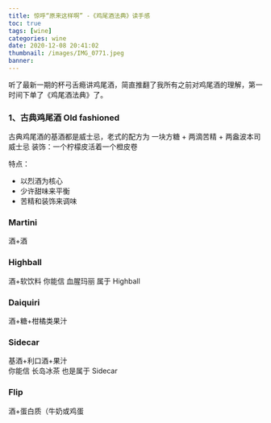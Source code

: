 ```yaml
---
title: 惊呼“原来这样啊” -《鸡尾酒法典》读手感
toc: true
tags: [wine]
categories: wine
date: 2020-12-08 20:41:02
thumbnail: /images/IMG_0771.jpeg
banner: 
---
```

听了最新一期的杯弓舌瘾讲鸡尾酒，简直推翻了我所有之前对鸡尾酒的理解，第一时间下单了《鸡尾酒法典》了。
<!--more-->

### 1、古典鸡尾酒 Old fashioned 
古典鸡尾酒的基酒都是威士忌，老式的配方为
一块方糖 + 两滴苦精 + 两盎波本司威士忌
装饰：一个柠檬皮活着一个橙皮卷

特点：
- 以烈酒为核心
- 少许甜味来平衡
- 苦精和装饰来调味

### Martini 
酒+酒

### Highball 
酒+软饮料
你能信 血腥玛丽 属于 Highball

### Daiquiri 
酒+糖+柑橘类果汁

### Sidecar 
基酒+利口酒+果汁  
你能信 长岛冰茶 也是属于 Sidecar


### Flip 
酒+蛋白质（牛奶或鸡蛋

